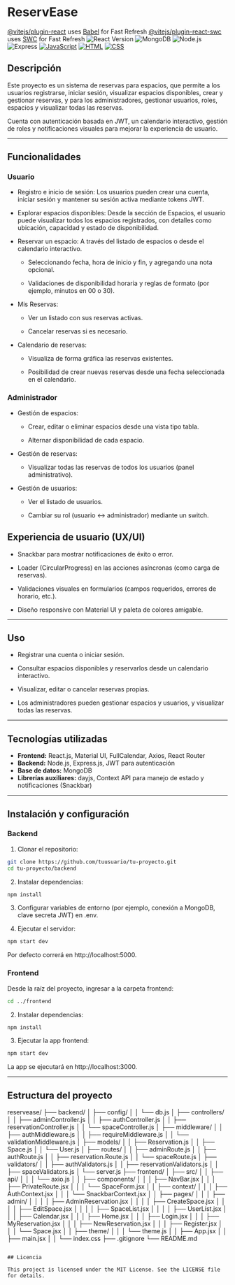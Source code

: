 # ReservEase

[@vitejs/plugin-react](https://github.com/vitejs/vite-plugin-react/blob/main/packages/plugin-react) uses [Babel](https://babeljs.io/) for Fast Refresh
[@vitejs/plugin-react-swc](https://github.com/vitejs/vite-plugin-react/blob/main/packages/plugin-react-swc) uses [SWC](https://swc.rs/) for Fast Refresh
![React Version](https://img.shields.io/badge/react-18.2.0-blue)
![MongoDB](https://img.shields.io/badge/mongodb-4.4-green)
![Node.js](https://img.shields.io/badge/node-%3E=16.0.0-brightgreen)
![Express](https://img.shields.io/badge/express-4.18.2-black?logo=express&logoColor=white)
[![JavaScript](https://img.shields.io/badge/javascript-ES6+-yellow?logo=javascript&style=flat-square)](https://developer.mozilla.org/en-US/docs/Web/JavaScript)
[![HTML](https://img.shields.io/badge/html5-HTML-orange?logo=html5&style=flat-square)](https://developer.mozilla.org/en-US/docs/Web/HTML)
[![CSS](https://img.shields.io/badge/css3-CSS-blue?logo=css3&style=flat-square)](https://developer.mozilla.org/en-US/docs/Web/CSS)

## Descripción

Este proyecto es un sistema de reservas para espacios, que permite a los usuarios registrarse, iniciar sesión, visualizar espacios disponibles, crear y gestionar reservas, y para los administradores, gestionar usuarios, roles, espacios y visualizar todas las reservas.

Cuenta con autenticación basada en JWT, un calendario interactivo, gestión de roles y notificaciones visuales para mejorar la experiencia de usuario.

---

## Funcionalidades

### Usuario

- Registro e inicio de sesión: Los usuarios pueden crear una cuenta, iniciar sesión y mantener su sesión activa mediante tokens JWT.

- Explorar espacios disponibles: Desde la sección de Espacios, el usuario puede visualizar todos los espacios registrados, con detalles como ubicación, capacidad y estado de disponibilidad.

- Reservar un espacio: A través del listado de espacios o desde el calendario interactivo.

    - Seleccionando fecha, hora de inicio y fin, y agregando una nota opcional.

    - Validaciones de disponibilidad horaria y reglas de formato (por ejemplo, minutos en 00 o 30).

- Mis Reservas:

    - Ver un listado con sus reservas activas.

    - Cancelar reservas si es necesario.

- Calendario de reservas:

    - Visualiza de forma gráfica las reservas existentes.

    - Posibilidad de crear nuevas reservas desde una fecha seleccionada en el calendario.

### Administrador

- Gestión de espacios: 

    - Crear, editar o eliminar espacios desde una vista tipo tabla.

    - Alternar disponibilidad de cada espacio.

- Gestión de reservas: 

    - Visualizar todas las reservas de todos los usuarios (panel administrativo).

- Gestión de usuarios: 

    - Ver el listado de usuarios.

    - Cambiar su rol (usuario ↔ administrador) mediante un switch.

## Experiencia de usuario (UX/UI)

- Snackbar para mostrar notificaciones de éxito o error.

- Loader (CircularProgress) en las acciones asíncronas (como carga de reservas).

- Validaciones visuales en formularios (campos requeridos, errores de horario, etc.).

- Diseño responsive con Material UI y paleta de colores amigable.

---

## Uso

- Registrar una cuenta o iniciar sesión.

- Consultar espacios disponibles y reservarlos desde un calendario interactivo.

- Visualizar, editar o cancelar reservas propias.

- Los administradores pueden gestionar espacios y usuarios, y visualizar todas las reservas.

---

## Tecnologías utilizadas

- **Frontend:** React.js, Material UI, FullCalendar, Axios, React Router  
- **Backend:** Node.js, Express.js, JWT para autenticación  
- **Base de datos:** MongoDB  
- **Librerías auxiliares:** dayjs, Context API para manejo de estado y notificaciones (Snackbar)

---

## Instalación y configuración

### Backend

1. Clonar el repositorio:

```bash
git clone https://github.com/tuusuario/tu-proyecto.git
cd tu-proyecto/backend
```

2. Instalar dependencias:

```bash
npm install
```

3. Configurar variables de entorno (por ejemplo, conexión a MongoDB, clave secreta JWT) en .env.

4. Ejecutar el servidor:

```bash
npm start dev
```
Por defecto correrá en http://localhost:5000.

### Frontend

Desde la raíz del proyecto, ingresar a la carpeta frontend:

```bash
cd ../frontend
```

2. Instalar dependencias:

```bash
npm install
```

3. Ejecutar la app frontend:

```bash
npm start dev
```
La app se ejecutará en http://localhost:3000.

---

## Estructura del proyecto

reservease/
├── backend/
│   ├── config/
│   │   └── db.js
│   ├── controllers/
│   │   ├── adminController.js
│   │   ├── authController.js
│   │   ├── reservationController.js
│   │   └── spaceController.js
│   ├── middleware/
│   │   ├── authMiddleware.js
│   │   ├── requireMiddleware.js
│   │   └── validationMiddleware.js
│   ├── models/
│   │   ├── Reservation.js
│   │   ├── Space.js
│   │   └── User.js
│   ├── routes/
│   │   ├── adminRoute.js
│   │   ├── authRoute.js
│   │   ├── reservation.Route.js
│   │   └── spaceRoute.js
│   ├── validators/
│   │   ├── authValidators.js
│   │   ├── reservationValidators.js
│   │   ├── spaceValidators.js
│   └── server.js
├── frontend/
│   ├── src/
│   │   ├── api/
│   │   │   └── axio.js
│   │   ├── components/
│   │   │   ├── NavBar.jsx
│   │   │   ├── PrivateRoute.jsx
│   │   │   └── SpaceForm.jsx
│   │   ├── context/
│   │   │   ├── AuthContext.jsx
│   │   │   └── SnackbarContext.jsx
│   │   ├── pages/
│   │   │   ├── admin/
│   │   │   │   ├── AdminReservation.jsx
│   │   │   │   ├── CreateSpace.jsx
│   │   │   │   ├── EditSpace.jsx
│   │   │   │   ├── SpaceList.jsx
│   │   │   │   ├── UserList.jsx
│   │   │   ├── Calendar.jsx
│   │   │   ├── Home.jsx
│   │   │   ├── Login.jsx
│   │   │   ├── MyReservation.jsx
│   │   │   ├── NewReservation.jsx
│   │   │   ├── Register.jsx
│   │   │   └── Space.jsx
│   │   ├── theme/
│   │   │   └── theme.js
│   │   ├── App.jsx
│   │   ├── main.jsx
│   │   └── index.css
├── .gitignore
└── README.md
```

## Licencia

This project is licensed under the MIT License. See the LICENSE file for details.